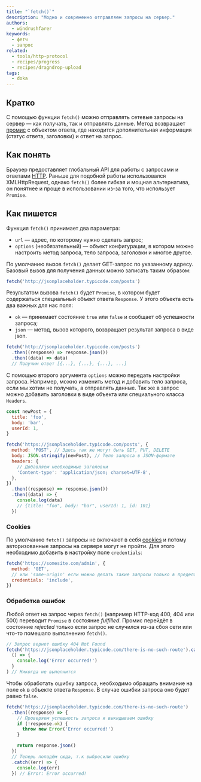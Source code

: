 ```yaml
---
title: "`fetch()`"
description: "Модно и современно отправляем запросы на сервер."
authors:
  - windrushfarer
keywords:
  - фетч
  - запрос
related:
  - tools/http-protocol
  - recipes/progress
  - recipes/dragndrop-upload
tags:
  - doka
---
```


## Кратко

С помощью функции `fetch()` можно отправлять сетевые запросы на сервер — как получать, так и отправлять данные. Метод возвращает [промис](/js/promise/) с объектом ответа, где находится дополнительная информация (статус ответа, заголовки) и ответ на запрос.

## Как понять

Браузер предоставляет глобальный API для работы с запросами и ответами [HTTP](/tools/http-protocol/). Раньше для подобной работы использовался XMLHttpRequest, однако `fetch()` более гибкая и мощная альтернатива, он понятнее и проще в использовании из-за того, что использует `Promise`.

## Как пишется

Функция `fetch()` принимает два параметра:

- `url` — адрес, по которому нужно сделать запрос;
- `options` (необязательный) — объект конфигурации, в котором можно настроить метод запроса, тело запроса, заголовки и многое другое.

По умолчанию вызов `fetch()` делает GET-запрос по указанному адресу. Базовый вызов для получения данных можно записать таким образом:

```js
fetch('http://jsonplaceholder.typicode.com/posts')
```

Результатом вызова `fetch()` будет `Promise`, в котором будет содержаться специальный объект ответа `Response`. У этого объекта есть два важных для нас поля:

- `ok` — принимает состояние `true` или `false` и сообщает об успешности запроса;
- `json` — метод, вызов которого, возвращает результат запроса в виде json.

```js
fetch('http://jsonplaceholder.typicode.com/posts')
  .then((response) => response.json())
  .then((data) => data)
  // Получим ответ [{...}, {...}, {...}, ...]
```

С помощью второго аргумента `options` можно передать настройки запроса. Например, можно изменить метод и добавить тело запроса, если мы хотим не получать, а отправлять данные. Так же в запрос можно добавить заголовки в виде объекта или специального класса `Headers`.

```js
const newPost = {
  title: 'foo',
  body: 'bar',
  userId: 1,
}

fetch('https://jsonplaceholder.typicode.com/posts', {
  method: 'POST', // Здесь так же могут быть GET, PUT, DELETE
  body: JSON.stringify(newPost), // Тело запроса в JSON-формате
  headers: {
    // Добавляем необходимые заголовки
    'Content-type': 'application/json; charset=UTF-8',
  },
})
  .then((response) => response.json())
  .then((data) => {
    console.log(data)
    // {title: "foo", body: "bar", userId: 1, id: 101}
  })
```

### Cookies

По умолчанию `fetch()` запросы не включают в себя [cookies](/js/cookie/) и потому авторизованные запросы на сервере могут не пройти. Для этого необходимо добавить в настройку поле `credentials`:

```js
fetch('https://somesite.com/admin', {
  method: 'GET',
  // или 'same-origin' если можно делать такие запросы только в пределах этого домена
  credentials: 'include',
})
```

### Обработка ошибок

Любой ответ на запрос через `fetch()` (например HTTP-код 400, 404 или 500) переводит `Promise` в состояние _fulfilled_. Промис перейдёт в состояние _rejected_ только если запрос не случился из-за сбоя сети или что-то помешало выполнению `fetch()`.

```js
// Запрос вернет ошибку 404 Not Found
fetch('https://jsonplaceholder.typicode.com/there-is-no-such-route').catch(
  () => {
    console.log('Error occurred!')
  }
) // Никогда не выполнится
```

Чтобы обработать ошибку запроса, необходимо обращать внимание на поле `ok` в объекте ответа `Response`. В случае ошибки запроса оно будет равно `false`.

```js
fetch('https://jsonplaceholder.typicode.com/there-is-no-such-route')
  .then((response) => {
    // Проверяем успешность запроса и выкидываем ошибку
    if (!response.ok) {
      throw new Error('Error occurred!')
    }

    return response.json()
  })
  // Теперь попадём сюда, т.к выбросили ошибку
  .catch((err) => {
    console.log(err)
  }) // Error: Error occurred!
```
